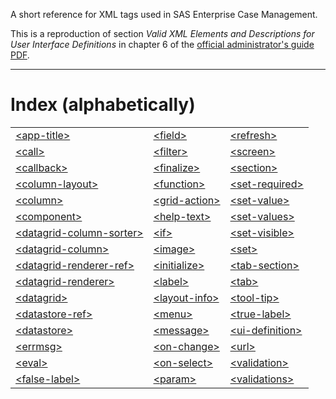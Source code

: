 A short reference for XML tags used in SAS Enterprise Case Management.

This is a reproduction of section *Valid XML Elements and Descriptions for User Interface Definitions* in chapter 6 of the [official administrator's guide PDF](https://support.sas.com/documentation/onlinedoc/ecm/6.3/casemgmtag.pdf).

---

# Index (alphabetically)

||||
|:---|:---|:---|
|[\<app-title>](./app-title.md)|[\<field>](./field.md)|[\<refresh>](./refresh.md)|
|[\<call>](./call.md)|[\<filter>](./filter.md)|[\<screen>](./screen.md)|
|[\<callback>](./callback.md)|[\<finalize>](./finalize.md)|[\<section>](./section.md)|
|[\<column-layout>](./column-layout.md)|[\<function>](./function.md)|[\<set-required>](./set-required.md)|
|[\<column>](./column.md)|[\<grid-action>](./grid-action.md)|[\<set-value>](./set-value.md)|
|[\<component>](./component.md)|[\<help-text>](./help-text.md)|[\<set-values>](./set-values.md)|
|[\<datagrid-column-sorter>](./datagrid-column-sorter.md)|[\<if>](./if.md)|[\<set-visible>](./set-visible.md)|
|[\<datagrid-column>](./datagrid-column.md)|[\<image>](./image.md)|[\<set>](./set.md)|
|[\<datagrid-renderer-ref>](./datagrid-renderer-ref.md)|[\<initialize>](./initialize.md)|[\<tab-section>](./tab-section.md)|
|[\<datagrid-renderer>](./datagrid-renderer.md)|[\<label>](./label.md)|[\<tab>](./tab.md)|
|[\<datagrid>](./datagrid.md)|[\<layout-info>](./layout-info.md)|[\<tool-tip>](./tool-tip.md)|
|[\<datastore-ref>](./datastore-ref.md)|[\<menu>](./menu.md)|[\<true-label>](./true-label.md)|
|[\<datastore>](./datastore.md)|[\<message>](./message.md)|[\<ui-definition>](./ui-definition.md)|
|[\<errmsg>](./errmsg.md)|[\<on-change>](./on-change.md)|[\<url>](./url.md)|
|[\<eval>](./eval.md)|[\<on-select>](./on-select.md)|[\<validation>](./validation.md)|
|[\<false-label>](./false-label.md)|[\<param>](./param.md)|[\<validations>](./validations.md)|
